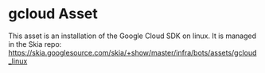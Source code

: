 gcloud Asset
============

This asset is an installation of the Google Cloud SDK on linux.
It is managed in the Skia repo:
https://skia.googlesource.com/skia/+show/master/infra/bots/assets/gcloud_linux
